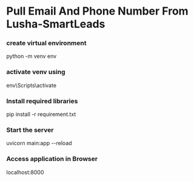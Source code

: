 # Pull Email And Phone Number From Lusha-SmartLeads


### create virtual environment
python -m venv env

### activate venv using
env\Scripts\activate

### Install required libraries
pip install -r requirement.txt


### Start the server
uvicorn main:app --reload 

### Access application in Browser
localhost:8000